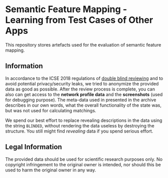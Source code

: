 # Semantic Feature Mapping - Learning from Test Cases of Other Apps

This repository stores artefacts used for the evaluation of semantic feature mapping.

## Information

In accordance to the ICSE 2018 regulations of [double blind reviewing](http://www.icse2018.org/track/icse-2018-Double-blind-review) and to avoid potential privacy/security leaks, we tried to anonymize the provided data as good as possible. After the review process is complete, you can also can get access to the **network profile data** and the **screenshots** (used for debugging purpose). The meta-data used in presented in the archive describes in our own words, what the overall functionality of the state was, but was not used for calculating matchings.

We spend our best effort to replace revealing descriptions in the data using the string `BLINDED`, without rendering the data useless by destroying the structure. You still might find *revealing* data if you spend serious effort.

## Legal Information

The provided data should be used for scientific research purposes only. No copyright infringement to the original owner is intended, nor should this be used to harm the original owner in any way.
